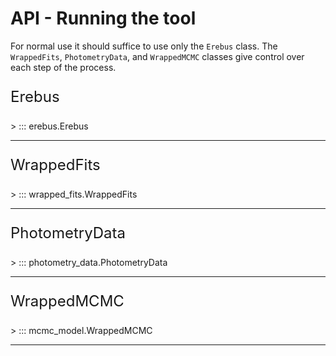 # API - Running the tool

For normal use it should suffice to use only the `Erebus` class. The `WrappedFits`, `PhotometryData`, and `WrappedMCMC` classes give control over each step of the process.

<p style="font-size: 24px;">Erebus</p>
> ::: erebus.Erebus

---

<p style="font-size: 24px;">WrappedFits</p>
> ::: wrapped_fits.WrappedFits

---

<p style="font-size: 24px;">PhotometryData</p>
> ::: photometry_data.PhotometryData

---

<p style="font-size: 24px;">WrappedMCMC</p>
> ::: mcmc_model.WrappedMCMC

---